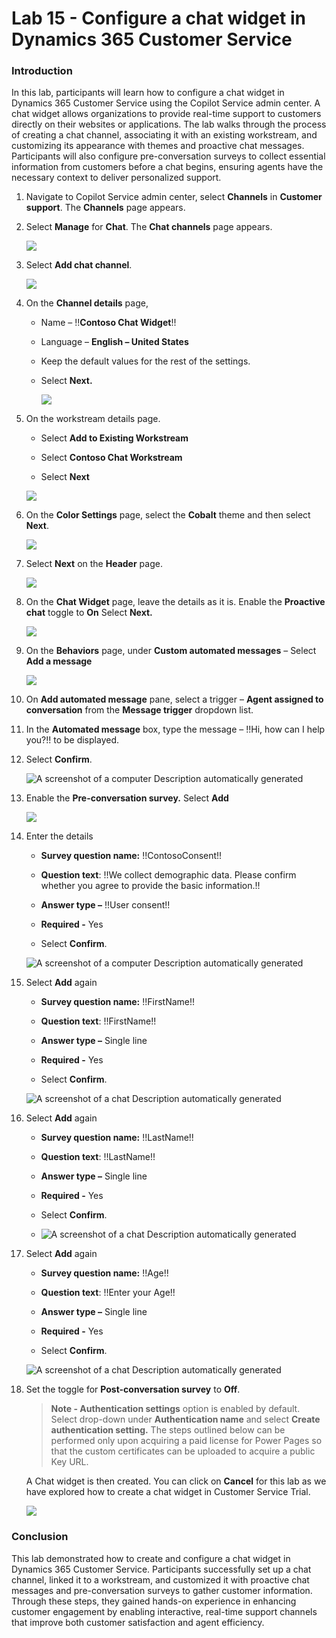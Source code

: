 # Lab 15 - Configure a chat widget in Dynamics 365 Customer Service

### Introduction

In this lab, participants will learn how to configure a chat widget in
Dynamics 365 Customer Service using the Copilot Service admin center. A
chat widget allows organizations to provide real-time support to
customers directly on their websites or applications. The lab walks
through the process of creating a chat channel, associating it with an
existing workstream, and customizing its appearance with themes and
proactive chat messages. Participants will also configure
pre-conversation surveys to collect essential information from customers
before a chat begins, ensuring agents have the necessary context to
deliver personalized support.

1.  Navigate to Copilot Service admin center,
    select **Channels** in **Customer support**. The **Channels** page
    appears.

2.  Select **Manage** for **Chat**. The **Chat channels** page appears.

    ![](./media/image1.png)

3.  Select **Add chat channel**.

    ![](./media/image2.png)

4.  On the **Channel details** page,

    - Name – !!**Contoso Chat Widget**!!

    - Language – **English – United States**

    - Keep the default values for the rest of the settings.

    - Select **Next.**

        ![](./media/image3.png)

5.  On the workstream details page.

    - Select **Add to Existing Workstream**

    - Select **Contoso Chat Workstream**

    - Select **Next**

    ![](./media/image4.png)

6.  On the **Color Settings** page, select the **Cobalt** theme and then
    select **Next**.

    ![](./media/image5.png)

7.  Select **Next** on the **Header** page.

    ![](./media/image6.png)

8.  On the **Chat Widget** page, leave the details as it is. Enable the
    **Proactive chat** toggle to **On** Select **Next.**

    ![](./media/image7.png)

9.  On the **Behaviors** page, under **Custom automated messages** –
    Select **Add a message**

    ![](./media/image8.png)

10. On **Add automated message** pane, select a trigger – **Agent
    assigned to conversation** from the **Message trigger** dropdown
    list.

11. In the **Automated message** box, type the message – !!Hi, how can I help you?!! to be displayed.

12. Select **Confirm**.

    ![A screenshot of a computer Description automatically
  generated](./media/image9.png)

13. Enable the **Pre-conversation survey.** Select **Add**

    ![](./media/image10.png)

14. Enter the details

    - **Survey question name:** !!ContosoConsent!!

    - **Question text**: !!We collect demographic data. Please confirm whether you agree to provide the basic information.!!

    - **Answer type –** !!User consent!!

    - **Required -** Yes

    - Select **Confirm**.

    ![A screenshot of a computer Description automatically
  generated](./media/image11.png)

15. Select **Add** again

    - **Survey question name:** !!FirstName!!

    - **Question text**: !!FirstName!!

    - **Answer type –** Single line

    - **Required -** Yes

    - Select **Confirm**.

    ![A screenshot of a chat Description automatically
  generated](./media/image12.png)

16. Select **Add** again

    - **Survey question name:** !!LastName!!

    - **Question text**: !!LastName!!

    - **Answer type –** Single line

    - **Required -** Yes

    - Select **Confirm**.

    - ![A screenshot of a chat Description automatically
      generated](./media/image13.png)

17. Select **Add** again

    - **Survey question name:** !!Age!!

    - **Question text**: !!Enter your Age!!

    - **Answer type –** Single line

    - **Required -** Yes

    - Select **Confirm**.

    ![A screenshot of a chat Description automatically
  generated](./media/image14.png)

18. Set the toggle for **Post-conversation survey** to **Off**.

    > **Note - Authentication settings** option is enabled by default. Select
drop-down under **Authentication name** and select **Create
authentication setting.** The steps outlined below can be performed only
upon acquiring a paid license for Power Pages so that the custom
certificates can be uploaded to acquire a public Key URL.

    A Chat widget is then created. You can click on **Cancel** for this lab
    as we have explored how to create a chat widget in Customer Service
    Trial.

    ![](./media/image15.png)

### Conclusion

This lab demonstrated how to create and configure a chat widget in
Dynamics 365 Customer Service. Participants successfully set up a chat
channel, linked it to a workstream, and customized it with proactive
chat messages and pre-conversation surveys to gather customer
information. Through these steps, they gained hands-on experience in
enhancing customer engagement by enabling interactive, real-time support
channels that improve both customer satisfaction and agent efficiency.
